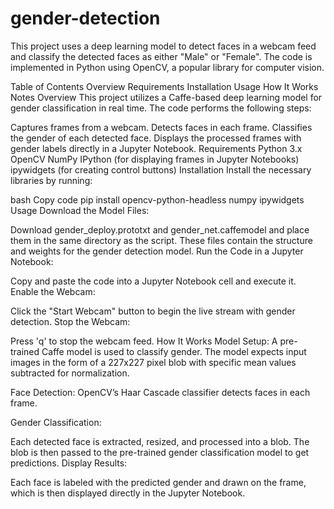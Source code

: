 # gender-detection

This project uses a deep learning model to detect faces in a webcam feed and classify the detected faces as either "Male" or "Female". The code is implemented in Python using OpenCV, a popular library for computer vision.

Table of Contents
Overview
Requirements
Installation
Usage
How It Works
Notes
Overview
This project utilizes a Caffe-based deep learning model for gender classification in real time. The code performs the following steps:

Captures frames from a webcam.
Detects faces in each frame.
Classifies the gender of each detected face.
Displays the processed frames with gender labels directly in a Jupyter Notebook.
Requirements
Python 3.x
OpenCV
NumPy
IPython (for displaying frames in Jupyter Notebooks)
ipywidgets (for creating control buttons)
Installation
Install the necessary libraries by running:

bash
Copy code
pip install opencv-python-headless numpy ipywidgets
Usage
Download the Model Files:

Download gender_deploy.prototxt and gender_net.caffemodel and place them in the same directory as the script. These files contain the structure and weights for the gender detection model.
Run the Code in a Jupyter Notebook:

Copy and paste the code into a Jupyter Notebook cell and execute it.
Enable the Webcam:

Click the "Start Webcam" button to begin the live stream with gender detection.
Stop the Webcam:

Press 'q' to stop the webcam feed.
How It Works
Model Setup: A pre-trained Caffe model is used to classify gender. The model expects input images in the form of a 227x227 pixel blob with specific mean values subtracted for normalization.

Face Detection: OpenCV’s Haar Cascade classifier detects faces in each frame.

Gender Classification:

Each detected face is extracted, resized, and processed into a blob.
The blob is then passed to the pre-trained gender classification model to get predictions.
Display Results:

Each face is labeled with the predicted gender and drawn on the frame, which is then displayed directly in the Jupyter Notebook.
